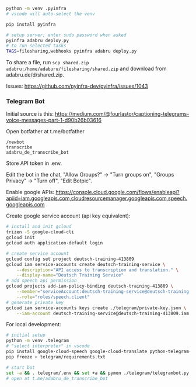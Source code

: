 ```bash
python -m venv .pyinfra
# vscode will auto-select the venv

pip install pyinfra

# setup server; enter sudo password when asked
pyinfra adabru deploy.py
# to run selected tasks
TAGS=filesharing,webhooks pyinfra adabru deploy.py
```

To share a file, run `scp shared.zip adabru:/home/adaburu/filesharing/shared.zip` and download from adabru.de/d/shared.zip.

Issues: https://github.com/pyinfra-dev/pyinfra/issues/1043

### Telegram Bot

Initial source is this: https://medium.com/@fourlastor/captioning-telegrams-voice-messages-part-1-d90b26b03616

Open botfather at t.me/botfather

```
/newbot
transcribe
adabru_de_transcribe_bot
```

Store API token in .env.

Edit the bot in the chat, "Allow Groups?" -> "Turn groups on", "Groups Privacy" -> "Turn off", "Edit Botpic".

Enable google APIs: https://console.cloud.google.com/flows/enableapi?apiid=iam.googleapis.com,cloudresourcemanager.googleapis.com,speech.googleapis.com

Create google service account (api key equivalent):

```bash
# install and init gcloud
trizen -S google-cloud-cli
gcloud init
gcloud auth application-default login

# create service account
gcloud config set project deutsch-training-413809
gcloud iam service-accounts create deutsch-training-service \
    --description="API access to transcription and translation." \
    --display-name="Deutsch Training Service"
# add speech api permission
gcloud projects add-iam-policy-binding deutsch-training-413809 \
    --member="serviceAccount:deutsch-training-service@deutsch-training-413809.iam.gserviceaccount.com" \
    --role="roles/speech.client"
# generate private key
gcloud iam service-accounts keys create ./telegram/private-key.json \
    --iam-account deutsch-training-service@deutsch-training-413809.iam.gserviceaccount.com
```

For local development:

```bash
# initial setup
python -m venv .telegram
# "select interpreter" in vscode
pip install google-cloud-speech google-cloud-translate python-telegram-bot
pip freeze > telegram/requirements.txt

# start bot
set -a && . telegram/.env && set +a && pymon ./telegram/telegrambot.py
# open at t.me/adabru_de_transcribe_bot
```
